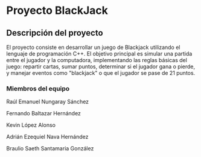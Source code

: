 # Proyecto BlackJack

## Descripción del proyecto

El proyecto consiste en desarrollar un juego de Blackjack utilizando el lenguaje de programación C++. El objetivo principal es simular una partida entre el jugador y la computadora, implementando las reglas básicas del juego: repartir cartas, sumar puntos, determinar si el jugador gana o pierde, y manejar eventos como "blackjack" o que el jugador se pase de 21 puntos.

### Miembros del equipo


Raúl Emanuel Nungaray Sánchez

Fernando Baltazar Hernández

Kevin López Alonso

Adrián Ezequiel Nava Hernández

Braulio Saeth Santamaria González